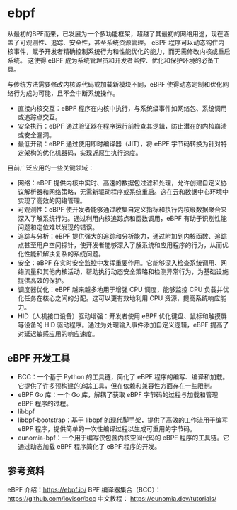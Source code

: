 # ebpf

从最初的BPF而来，已发展为一个多功能框架，超越了其最初的网络用途，现在涵盖了可观测性、追踪、安全性，甚至系统资源管理。
eBPF 程序可以动态钩住内核事件，赋予开发者精确控制系统行为和性能优化的能力，而无需修改内核或重启系统。
这使得 eBPF 成为系统管理员和开发者监控、优化和保护环境的必备工具。

与传统方法需要修改内核源代码或加载新模块不同，eBPF 使得动态定制和优化网络行为成为可能，且不会中断系统操作。
- 直接内核交互：eBPF 程序在内核中执行，与系统级事件如网络包、系统调用或追踪点交互。
- 安全执行：eBPF 通过验证器在程序运行前检查其逻辑，防止潜在的内核崩溃或安全漏洞。
- 最低开销：eBPF 通过使用即时编译器（JIT），将 eBPF 字节码转换为针对特定架构的优化机器码，实现近原生执行速度。

目前广泛应用的一些关键领域：

- 网络：eBPF 提供内核中实时、高速的数据包过滤和处理，允许创建自定义协议解析器和网络策略，无需新驱动程序或系统重启。这在云和数据中心环境中实现了高效的网络管理。
- 可观测性：eBPF 使开发者能够通过收集自定义指标和执行内核级数据聚合来深入了解系统行为。通过利用内核追踪点和函数调用，eBPF 有助于识别性能问题和定位难以发现的错误。
- 追踪与分析：eBPF 提供强大的追踪和分析能力，通过附加到内核函数、追踪点甚至用户空间探针，使开发者能够深入了解系统和应用程序的行为，从而优化性能和解决复杂的系统问题。
- 安全：eBPF 在实时安全监控中发挥重要作用。它能够深入检查系统调用、网络流量和其他内核活动，帮助执行动态安全策略和检测异常行为，为基础设施提供高效的保护。
- 调度器优化：eBPF 越来越多地用于增强 CPU 调度，能够监控 CPU 负载并优化任务在核心之间的分配。这可以更有效地利用 CPU 资源，提高系统响应能力。
- HID（人机接口设备）驱动增强：开发者使用 eBPF 优化键盘、鼠标和触摸屏等设备的 HID 驱动程序。通过为处理输入事件添加自定义逻辑，eBPF 提高了对延迟敏感应用的响应速度。

## eBPF 开发工具
- BCC：一个基于 Python 的工具链，简化了 eBPF 程序的编写、编译和加载。它提供了许多预构建的追踪工具，但在依赖和兼容性方面存在一些限制。
- eBPF Go 库：一个 Go 库，解耦了获取 eBPF 字节码的过程与加载和管理 eBPF 程序的过程。
- libbpf
- libbpf-bootstrap：基于 libbpf 的现代脚手架，提供了高效的工作流用于编写 eBPF 程序，提供简单的一次性编译过程以生成可重用的字节码。
- eunomia-bpf：一个用于编写仅包含内核空间代码的 eBPF 程序的工具链。它通过动态加载 eBPF 程序简化了 eBPF 程序的开发。

## 参考资料
eBPF 介绍：https://ebpf.io/
BPF 编译器集合（BCC）：https://github.com/iovisor/bcc
中文教程： https://eunomia.dev/tutorials/ 
